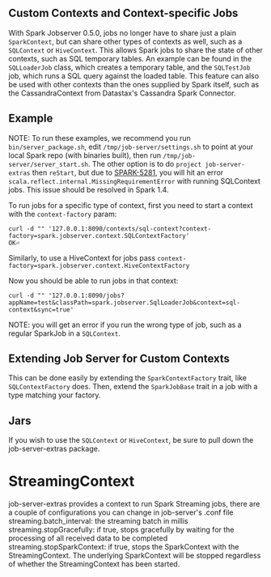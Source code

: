 ## Custom Contexts and Context-specific Jobs

With Spark Jobserver 0.5.0, jobs no longer have to share just a plain
`SparkContext`, but can share other types of contexts as well, such as a
`SQLContext` or `HiveContext`.  This allows Spark jobs to share the state of 
other contexts, such as SQL temporary tables.  An example can be found in the 
`SQLLoaderJob` class, which creates a temporary table, and the `SQLTestJob` job, 
which runs a SQL query against the loaded table.  This feature can also be 
used with other contexts than the ones supplied by Spark itself, such as the 
CassandraContext from Datastax's Cassandra Spark Connector.

## Example

NOTE: To run these examples, we recommend you run `bin/server_package.sh`, edit
`/tmp/job-server/settings.sh` to point at your local Spark repo (with binaries
built), then run `/tmp/job-server/server_start.sh`.  The other option is to do
`project job-server-extras` then `reStart`, but due to
[SPARK-5281](https://issues.apache.org/jira/browse/SPARK-5281), you will hit an
error `scala.reflect.internal.MissingRequirementError` with running SQLContext
jobs.  This issue should be resolved in Spark 1.4.

To run jobs for a specific type of context, first you need to start a context with the `context-factory` param:

    curl -d "" '127.0.0.1:8090/contexts/sql-context?context-factory=spark.jobserver.context.SQLContextFactory'
    OK⏎

Similarly, to use a HiveContext for jobs pass `context-factory=spark.jobserver.context.HiveContextFactory`

Now you should be able to run jobs in that context:

    curl -d "" '127.0.0.1:8090/jobs?appName=test&classPath=spark.jobserver.SqlLoaderJob&context=sql-context&sync=true'

NOTE: you will get an error if you run the wrong type of job, such as a regular SparkJob in a `SQLContext`.

## Extending Job Server for Custom Contexts

This can be done easily by extending the `SparkContextFactory` trait, like `SQLContextFactory` does.  Then, extend the `SparkJobBase` trait in a job with a type matching your factory.

## Jars

If you wish to use the `SQLContext` or `HiveContext`, be sure to pull down the job-server-extras package.

# StreamingContext
job-server-extras provides a context to run Spark Streaming jobs, there are a couple of configurations you can change in job-server's .conf file
streaming.batch_interval: the streaming batch in millis
streaming.stopGracefully: if true, stops gracefully by waiting for the processing of all received data to be completed 
streaming.stopSparkContext: if true, stops the SparkContext with the StreamingContext. The underlying SparkContext will be stopped regardless of whether the StreamingContext has been started.

